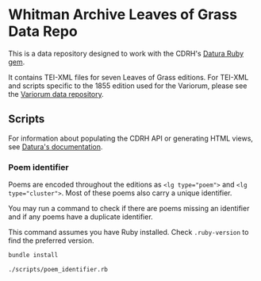 # Whitman Archive Leaves of Grass Data Repo

This is a data repository designed to work with the CDRH's [Datura Ruby gem](https://github.com/CDRH/datura).

It contains TEI-XML files for seven Leaves of Grass editions. For TEI-XML and scripts specific to the 1855 edition used for the Variorum, please see the [Variorum data repository](https://github.com/whitmanarchive/whitman-LG_1855_variorum).

## Scripts

For information about populating the CDRH API or generating HTML views, see [Datura's documentation](https://github.com/CDRH/datura).

### Poem identifier

Poems are encoded throughout the editions as `<lg type="poem">` and `<lg type="cluster">`. Most of these poems also carry a unique identifier.

You may run a command to check if there are poems missing an identifier and if any poems have a duplicate identifier.

This command assumes you have Ruby installed. Check `.ruby-version` to find the preferred version.

```bash
bundle install

./scripts/poem_identifier.rb
```
